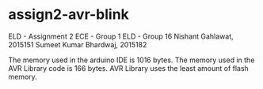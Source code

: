 # assign2-avr-blink
ELD - Assignment 2
ECE - Group 1
ELD - Group 16
Nishant Gahlawat, 2015151
Sumeet Kumar Bhardwaj, 2015182


The memory used in the arduino IDE is 1016 bytes.
The memory used in the AVR Library code is 166 bytes.
AVR Library uses the least amount of flash memory.

